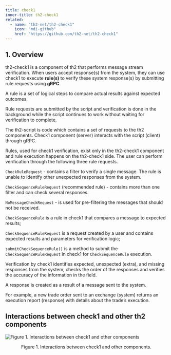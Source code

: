 ```yaml
---
title: check1
inner-title: th2-check1
related:
  - name: "th2-net/th2-check1"
    icon: "mdi-github"
    href: "https://github.com/th2-net/th2-check1"
--- 
```


## 1. Overview

th2-check1 is a component of th2 that performs message stream verification. When users accept response(s) from the system, they can use check1 to execute **rule(s)** to verify these system response(s) by submitting rule requests using **gRPC**.
 
<notice info>
A rule is a set of logical steps to compare actual results against expected outcomes. 
</notice>

Rule requests are submitted by the script and verification is done in the background while the script continues to work without waiting for verification to complete. 

<notice info>
The th2-script is code which contains a set of requests to the th2 components.
Check1 component (server) interacts with the script (client) through gRPC. 
</notice>



Rules, used for check1 verification, exist only in the th2-check1 component and rule execution happens on the th2-check1 side. The user can perform verification through the following three rule requests.

`CheckRuleRequest` - contains a filter to verify a single message. The rule is unable to identify other unexpected responses from the system. 

`CheckSequenceRuleRequest` (recommended rule) - contains more than one filter and can check several responses.  

`NoMessageCheckRequest` - is used for pre-filtering the messages that should not be received.

<notice info>

`CheckSequenceRule` is a rule in check1 that compares a message to expected results;

`CheckSequenceRuleRequest` is a request created by a user and contains expected results and parameters for verification logic;

`submitCheckSequenceRule()` is a method to submit the `CheckSequenceRuleRequest` in check1 for `CheckSequenceRule` execution.

</notice>

Verification by check1 identifies expected, unexpected (extra), and missing responses from the system, checks the order of the responses and verifies the accuracy of the information in the field.

<notice info>

A response is created as a result of a message sent to the system. 

For example, a new trade order sent to an exchange (system) returns an execution report (response) with details about the trade’s execution.

</notice>

## Interactions between check1 and other th2 components

![](/img/boxes/exactpro/check1/check1_interactions.png "Figure 1. Interactions between check1 and other components") 

<center>
Figure 1. Interactions between check1 and other components.
</center> 
